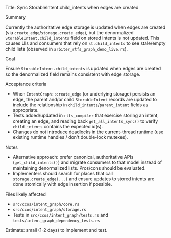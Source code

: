 Title: Sync StorableIntent.child_intents when edges are created

Summary

Currently the authoritative edge storage is updated when edges are created (via `create_edge`/`storage.create_edge`), but the denormalized `StorableIntent.child_intents` field on stored intents is not updated. This causes UIs and consumers that rely on `st.child_intents` to see stale/empty child lists (observed in `arbiter_rtfs_graph_demo_live.rs`).

Goal

Ensure `StorableIntent.child_intents` is updated when edges are created so the denormalized field remains consistent with edge storage.

Acceptance criteria

- When `IntentGraph::create_edge` (or underlying storage) persists an edge, the parent and/or child `StorableIntent` records are updated to include the relationship in `child_intents`/`parent_intent` fields as appropriate.
- Tests added/updated in `rtfs_compiler` that exercise storing an intent, creating an edge, and reading back `get_all_intents_sync()` to verify `child_intents` contains the expected id(s).
- Changes do not introduce deadlocks in the current-thread runtime (use existing runtime handles / don't double-lock mutexes).

Notes

- Alternative approach: prefer canonical, authoritative APIs (`get_child_intents()`) and migrate consumers to that model instead of maintaining denormalized lists. Pros/cons should be evaluated.
- Implementers should search for places that call `storage.create_edge(...)` and ensure updates to stored intents are done atomically with edge insertion if possible.

Files likely affected

- `src/ccos/intent_graph/core.rs`
- `src/ccos/intent_graph/storage.rs`
- Tests in `src/ccos/intent_graph/tests.rs` and `tests/intent_graph_dependency_tests.rs`

Estimate: small (1-2 days) to implement and test.

